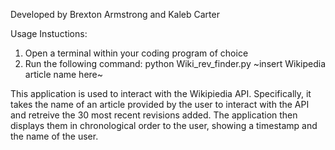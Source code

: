 Developed by Brexton Armstrong and Kaleb Carter


Usage Instuctions:
1. Open a terminal within your coding program of choice
2. Run the following command: python Wiki_rev_finder.py ~insert Wikipedia article name here~


This application is used to interact with the Wikipiedia API.
Specifically, it takes the name of an article provided by the user
to interact with the API and retreive the 30 most recent revisions added.
The application then displays them in chronological order to the user,
showing a timestamp and the name of the user.
